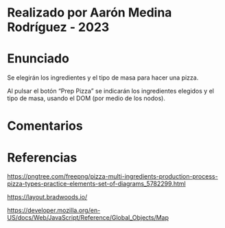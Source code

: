 # Realizado por Aarón Medina Rodríguez - 2023

# Enunciado
Se elegirán los ingredientes y el tipo de masa para hacer una pizza.

Al pulsar el botón “Prep Pizza” se indicarán los ingredientes elegidos y el tipo de masa, usando el DOM (por medio de los nodos).

# Comentarios

# Referencias
https://pngtree.com/freepng/pizza-multi-ingredients-production-process-pizza-types-practice-elements-set-of-diagrams_5782299.html

https://layout.bradwoods.io/

https://developer.mozilla.org/en-US/docs/Web/JavaScript/Reference/Global_Objects/Map